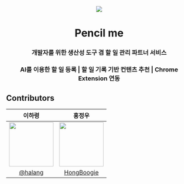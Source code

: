 ##

<div align="center">
    <img src="https://avatars.githubusercontent.com/u/150117859?s=200&v=4" />
    <h1>Pencil me</h1>
    <h3>개발자를 위한 생산성 도구 겸 할 일 관리 파트너 서비스</h3>
    <h3>AI를 이용한 할 일 등록 | 할 일 기록 기반 컨텐츠 추천 | Chrome Extension 연동</h3>
</div>

## Contributors
|이하령|홍정우|
|:-:|:-:|
|<a href="https://github.com/haryung-lee"><img src="https://avatars.githubusercontent.com/u/64428916?v=4" width=120></a>|<a href="https://github.com/HongBoogie"><img src="	https://avatars.githubusercontent.com/u/79641160?v=4" width=120></a>|
|[@halang](https://github.com/haryung-lee)|[HongBoogie](https://github.com/HongBoogie)|
